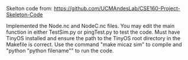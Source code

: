 Skelton code from: https://github.com/UCMAndesLab/CSE160-Project-Skeleton-Code

Implemented the Node.nc and NodeC.nc files. You may edit the main function in either TestSim.py or pingTest.py to test the code. Must have TinyOS installed and ensure the path to the TinyOS root directory in the Makefile is correct.
Use the command "make micaz sim" to compile and "python "python filename"" to run the code.
